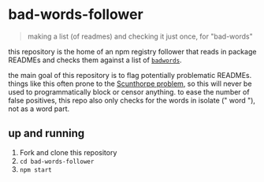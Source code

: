 # bad-words-follower
> making a list (of readmes) and checking it just once, for "bad-words"

this repository is the home of an npm registry follower that reads in package READMEs
and checks them against a list of [`badwords`].

[`badwords`]: https://www.npmjs.com/package/badwords

the main goal of this repository is to flag potentially problematic READMEs. things
like this often prone to the [Scunthorpe problem], so this will never be used to
programmatically block or censor anything. to ease the number of false positives,
this repo also only checks for the words in isolate (" word "), not as a word part.

[Scunthorpe problem]: https://en.wikipedia.org/wiki/Scunthorpe_problem

## up and running

1. Fork and clone this repository
2. `cd bad-words-follower`
3. `npm start`
